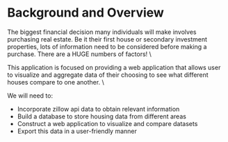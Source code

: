 # Background and Overview

The biggest financial decision many individuals will make involves purchasing real estate. Be it their first house or secondary investment properties, lots of information need to be considered before making a purchase. There are a HUGE numbers of factors! \

This application is focused on providing a web application that allows user to visualize and aggregate data of their choosing to see what different houses compare to one another. \

We will need to: 
* Incorporate zillow api data to obtain relevant information
* Build a database to store housing data from different areas
* Construct a web application to visualize and compare datasets
* Export this data in a user-friendly manner